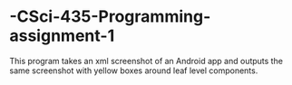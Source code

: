 # -CSci-435-Programming-assignment-1
This program takes an xml screenshot of an Android app and outputs the same screenshot with yellow boxes around leaf level components.
